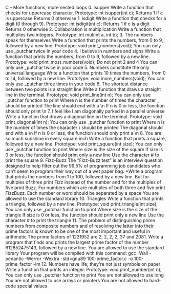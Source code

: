 C - More functions, more nested loops 0. isupper Write a function that checks for uppercase character.  Prototype: int isupper(int c); Returns 1 if c is uppercase Returns 0 otherwise 1. isdigit Write a function that checks for a digit (0 through 9).  Prototype: int isdigit(int c); Returns 1 if c is a digit Returns 0 otherwise 2. Collaboration is multiplication Write a function that multiplies two integers.  Prototype: int mul(int a, int b); 3. The numbers speak for themselves Write a function that prints the numbers, from 0 to 9, followed by a new line.  Prototype: void print_numbers(void); You can only use _putchar twice in your code 4. I believe in numbers and signs Write a function that prints the numbers, from 0 to 9, followed by a new line.  Prototype: void print_most_numbers(void); Do not print 2 and 4 You can only use _putchar twice in your code 5. Numbers constitute the only universal language Write a function that prints 10 times the numbers, from 0 to 14, followed by a new line.  Prototype: void more_numbers(void); You can only use _putchar three times in your code 6. The shortest distance between two points is a straight line Write a function that draws a straight line in the terminal.  Prototype: void print_line(int n); You can only use _putchar function to print Where n is the number of times the character _ should be printed The line should end with a \n If n is 0 or less, the function should only print \n 7. I feel like I am diagonally parked in a parallel universe Write a function that draws a diagonal line on the terminal.  Prototype: void print_diagonal(int n); You can only use _putchar function to print Where n is the number of times the character \ should be printed The diagonal should end with a \n If n is 0 or less, the function should only print a \n 8. You are so much sunshine in every square inch Write a function that prints a square, followed by a new line.  Prototype: void print_square(int size); You can only use _putchar function to print Where size is the size of the square If size is 0 or less, the function should print only a new line Use the character # to print the square 9. Fizz-Buzz The “Fizz-Buzz test” is an interview question designed to help filter out the 99.5% of programming job candidates who can’t seem to program their way out of a wet paper bag.  *Write a program that prints the numbers from 1 to 100, followed by a new line. But for multiples of three print Fizz instead of the number and for the multiples of five print Buzz. For numbers which are multiples of both three and five print FizzBuzz.  Each number or word should be separated by a space You are allowed to use the standard library 10. Triangles Write a function that prints a triangle, followed by a new line.  Prototype: void print_triangle(int size); You can only use _putchar function to print Where size is the size of the triangle If size is 0 or less, the function should print only a new line Use the character # to print the triangle 11. The problem of distinguishing prime numbers from composite numbers and of resolving the latter into their prime factors is known to be one of the most important and useful in arithmetic The prime factors of 1231952 are 2, 2, 2, 2, 37 and 2081.  Write a program that finds and prints the largest prime factor of the number 612852475143, followed by a new line.  You are allowed to use the standard library Your program will be compiled with this command: gcc -Wall -pedantic -Werror -Wextra -std=gnu89 100-prime_factor.c -o 100-prime_factor -lm 12. Numbers have life; they're not just symbols on paper Write a function that prints an integer.  Prototype: void print_number(int n); You can only use _putchar function to print You are not allowed to use long You are not allowed to use arrays or pointers You are not allowed to hard-code special values
